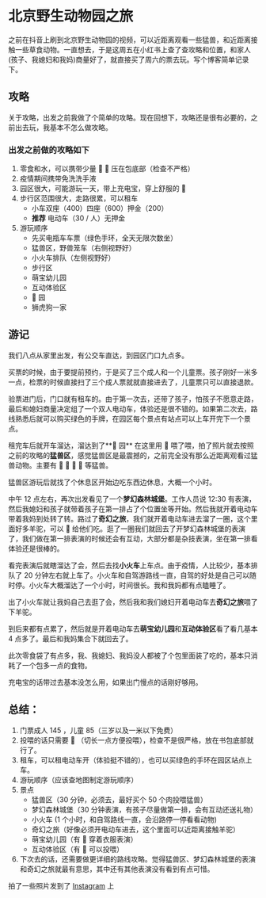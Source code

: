 # 北京野生动物园之旅

之前在抖音上刷到北京野生动物园的视频，可以近距离观看一些猛兽，和近距离接触一些草食动物。一直想去，于是这周五在小红书上查了查攻略和位置，和家人(孩子、我媳妇和我妈)商量好了，就直接买了周六的票去玩。写个博客简单记录下。

## 攻略

关于攻略，出发之前我做了个简单的攻略。现在回想下，攻略还是很有必要的，之前出去玩，我基本不怎么做攻略。

### 出发之前做的攻略如下

1. 零食和水，可以携带少量 🥕 🥬 压在包底部（检查不严格）
2. 疫情期间携带免洗洗手液
3. 园区很大，可能游玩一天，带上充电宝，穿上舒服的 👟
4. 步行区范围很大，走路很累，可以租车
    - 小车双座（400）四座（600）押金（200）
    - **推荐** 电动车（30 / 人）无押金
5. 游玩顺序
    - 先买电瓶车车票（绿色手环，全天无限次数坐）
    - 猛兽区，野兽笼车（右侧视野好）
    - 小火车排队（左侧视野好）
    - 步行区
    - 萌宝幼儿园
    - 互动体验区
    - 🦌 园
    - 狮虎狗一家

## 游记

我们八点从家里出发，有公交车直达，到园区门口九点多。

买票的时候，由于要提前预约，于是买了三个成人和一个儿童票。孩子刚好一米多一点，检票的时候直接扫了三个成人票就就直接进去了，儿童票只可以直接退款。

验票进门后，门口就有租车的。由于第一次去，还带了孩子，怕孩子不愿意走路，最后和媳妇商量决定组了一个双人电动车，体验还是很不错的。如果第二次去，路线熟悉后就可以购买绿色的手牌，在园区每个景点有站点可以上车开完下一个景点。

租完车后就开车溜达，溜达到了**🦌 园** 在这里用 🥕 喂了喂，拍了照片就去按照之前的攻略的**猛兽区**，感觉猛兽区是最震撼的，之前完全没有那么近距离观看过猛兽动物。主要有 🐻 🐅 🐺 🦁 等猛兽。

猛兽区游玩后就找了个休息区开始边吃东西边休息，大概一个小时。

中午 12 点左右，再次出发看见了一个**梦幻森林城堡**。工作人员说 12:30 有表演，然后我媳妇和孩子就带着孩子在第一排占了个位置坐等开始。然后我就开着电动车带着我妈到处转了转。路过了**奇幻之旅**，我们就开着电动车进去溜了一圈，这个里面好多羊驼，可以 🥕 给他们吃。逛了一圈我们就回去了开梦幻森林城堡的表演了，我们做在第一排表演的时候还会有互动，大部分都是杂技表演，坐在第一排看体验还是很棒的。

看完表演后就瞎溜达了会，然后去找**小火车**上车点。由于疫情，人比较少，基本排队了 20 分钟左右就上车了。小火车和自驾游路线一直，自驾的好处是自己可以随时停。小火车大概溜达了一个小时，时间很长。我和我妈都有点瞌睡了。

出了小火车就让我妈自己去逛了会，然后我和我们媳妇开着电动车去**奇幻之旅**喂了下羊驼。

到后来都有点累了，然后就是开着电动车去**萌宝幼儿园**和**互动体验区**看了看几基本 4 点多了。最后和我妈集合下就回去了。

此次零食袋了有点多，我、我媳妇、我妈没人都被了个包里面装了吃的，基本只消耗了一个包多一点的食物。

充电宝的话带过去基本没怎么用，如果出门慢点的话刚好够用。

## 总结：

1. 门票成人 145 ，儿童 85（三岁以及一米以下免费）
2. 投喂的话只需要 🥕 （切长一点方便投喂），检查不是很严格，放在书包底部就行了。
3. 租车，可以租电动车开（体验挺不错的），也可以买绿色的手环在园区站点上车。
4. 游玩顺序（应该查地图制定游玩顺序）
5. 景点
    - 猛兽区（30 分钟，必须去，最好买个 50 个肉投喂猛兽）
    - 梦幻森林城堡（30 分钟表演，有孩子尽量做第一排，会有互动还送礼物）
    - 小火车 (1 个小时，和自驾路线一直，会沿路停一停看看动物)
    - 奇幻之旅（好像必须开电动车进去，这个里面可以近距离接触羊驼）
    - 萌宝幼儿园（有 🐒 穿着衣服表演）
    - 互动体验区（有 🐫 可以投喂）
6. 下次去的话，还需要做更详细的路线攻略。觉得猛兽区、梦幻森林城堡的表演和奇幻之旅就最有意思，其中还有其他表演没有看到有点可惜。

拍了一些照片发到了 [Instagram](https://www.instagram.com/p/CVshkQ3P4uQ) 上
